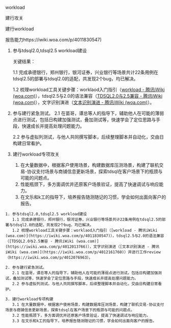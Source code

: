 workload

建行攻关

建行workload

报告能力https://iwiki.woa.com/p/4011830547)

1. 参与tdsql2.0,tdsql2.5 workload建设

   关键结果：

   1.1 完成承德银行，郑州银行，银河证券，兴业银行等场景共计22条用例在tdsql2.5的部署与tdsql2.0的适配，共发现2个bug，均已解决。

   1.2 梳理workload工具关键步骤：worklaod入门指引（[workload - 腾讯iWiki (woa.com)](https://iwiki.woa.com/p/4011830547)），tdsql2.5与2.0的语法兼容（[TDSQL2.0与2.5兼容 - 腾讯iWiki (woa.com)](https://iwiki.woa.com/p/4012013766)），文字识别演进（[文本识别演进 - 腾讯iWiki (woa.com)](https://iwiki.woa.com/p/4012161760)）。

2. 参与建行紧急测试。
   2.1 在苗哥，谭总等人的指导下，辅助他人在可能的薄弱点进行测试，包括日构建加强测试，叠加测试等，快速学会了定位思路与手段，快速成长并提高处理问题能力。

   2.2 参与虚拟列测试，与他人共同撰写脚本，后续整理脚本并自动化，交由日构建日常看护。

3. 建行workload专项攻关

   1. 在大量数据中，根据客户使用场景，构建数据库压测场景，构建了联机交易-协议支付场景与商铺信息更新场景，探索tdsql在客户场景下的瓶颈与可能的问题点。
   2. 性能瓶颈下，多方面调优并还原客户场景验证，提高了快速调试与响应能力。
   3. 在文乐和k工的指导下，培养报告随测随记的习惯，学会如何出面向客户的报告。



```
1. 参与tdsql2.0,tdsql2.5 workload建设
   1.1 完成承德银行，郑州银行，银河证券，兴业银行等场景共计22条用例在tdsql2.5的部署与tdsql2.0的适配，共发现2个bug，均已解决。
   1.2 梳理workload工具关键步骤：worklaod入门指引（[workload - 腾讯iWiki (woa.com)](https://iwiki.woa.com/p/4011830547)），tdsql2.5与2.0的语法兼容（[TDSQL2.0与2.5兼容 - 腾讯iWiki (woa.com)](https://iwiki.woa.com/p/4012013766)），文字识别演进（[文本识别演进 - 腾讯iWiki (woa.com)](https://iwiki.woa.com/p/4012161760)）并进行工作review（https://iwiki.woa.com/p/4012076963）。

2. 参与建行紧急测试。
   2.1 在苗哥，谭总等人的指导下，辅助他人在可能的薄弱点进行测试，包括日构建加强测试，叠加测试等，快速学会了定位思路与手段，快速成长并提高处理问题能力。
   2.2 参与虚拟列测试，与他人共同撰写脚本，后续整理脚本并自动化，交由日构建日常看护。

3. 建行workload专项构建
   3.1 在大量数据中，根据客户使用场景，构建数据库压测场景，构建了联机交易-协议支付场景与商铺信息更新场景，探索tdsql在客户场景下的瓶颈与可能的问题点。
   3.2 性能瓶颈下，多方面调优并还原客户场景验证，提高了快速调试与响应能力。
   3.3 在文乐和k工的指导下，培养报告随测随记的习惯，学会如何出面向客户的报告。
```

